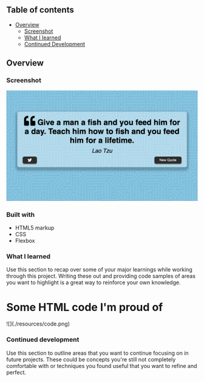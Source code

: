 ## Table of contents

- [Overview](#overview)
  - [Screenshot](#screenshot)
  - [What I learned](#what-i-learned)
  - [Continued Development](#continued-development)
## Overview

### Screenshot

![](./resources/quote-gen-pic.png)

### Built with
- HTML5 markup
- CSS 
- Flexbox
### What I learned

Use this section to recap over some of your major learnings while working through this project. Writing these out and providing code samples of areas you want to highlight is a great way to reinforce your own knowledge.


<h1>Some HTML code I'm proud of</h1>
![](./resources/code.png)


### Continued development

Use this section to outline areas that you want to continue focusing on in future projects. These could be concepts you're still not completely comfortable with or techniques you found useful that you want to refine and perfect.

